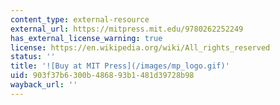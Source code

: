 ```yaml
---
content_type: external-resource
external_url: https://mitpress.mit.edu/9780262252249
has_external_license_warning: true
license: https://en.wikipedia.org/wiki/All_rights_reserved
status: ''
title: '![Buy at MIT Press](/images/mp_logo.gif)'
uid: 903f37b6-300b-4868-93b1-481d39728b98
wayback_url: ''
---
```

